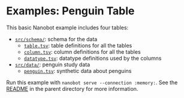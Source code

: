 # Examples: Penguin Table

This basic Nanobot example includes four tables:

- [`src/schema/`](src/schema/): schema for the data
  - [`table.tsv`](src/schema/table.tsv): table definitions for all the tables
  - [`column.tsv`](src/schema/column.tsv): column definitions for all the tables
  - [`datatype.tsv`](src/schema/datatype.tsv): datatype definitions used by the columns
- [`src/data/`](src/data/): penguin study data
  - [`penguin.tsv`](src/data/penguin.tsv): synthetic data about penguins

Run this example with `nanobot serve --connection :memory:`.
See the [README](../README.md) in the parent directory for more information.
